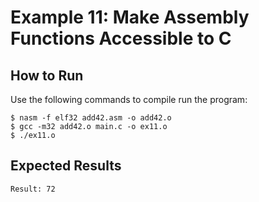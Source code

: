 # Example 11: Make Assembly Functions Accessible to C

## How to Run

Use the following commands to compile run the program:
```
$ nasm -f elf32 add42.asm -o add42.o
$ gcc -m32 add42.o main.c -o ex11.o
$ ./ex11.o
```

## Expected Results
```
Result: 72
```